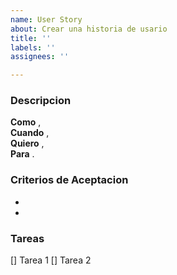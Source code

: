 ```yaml
---
name: User Story
about: Crear una historia de usario
title: ''
labels: ''
assignees: ''

---
```


### Descripcion
**Como**   ,  
**Cuando**  ,  
**Quiero**  ,  
**Para**  .  

### Criterios de Aceptacion
*
*

### Tareas
[] Tarea 1
[] Tarea 2
